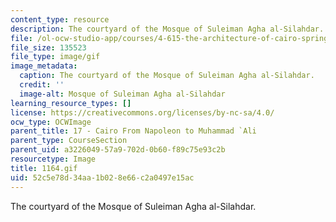 ```yaml
---
content_type: resource
description: The courtyard of the Mosque of Suleiman Agha al-Silahdar.
file: /ol-ocw-studio-app/courses/4-615-the-architecture-of-cairo-spring-2002/52c5e78d34aa1b028e66c2a0497e15ac_1164.gif
file_size: 135523
file_type: image/gif
image_metadata:
  caption: The courtyard of the Mosque of Suleiman Agha al-Silahdar.
  credit: ''
  image-alt: Mosque of Suleiman Agha al-Silahdar
learning_resource_types: []
license: https://creativecommons.org/licenses/by-nc-sa/4.0/
ocw_type: OCWImage
parent_title: 17 - Cairo From Napoleon to Muhammad `Ali
parent_type: CourseSection
parent_uid: a3226049-57a9-702d-0b60-f89c75e93c2b
resourcetype: Image
title: 1164.gif
uid: 52c5e78d-34aa-1b02-8e66-c2a0497e15ac
---
```

The courtyard of the Mosque of Suleiman Agha al-Silahdar.